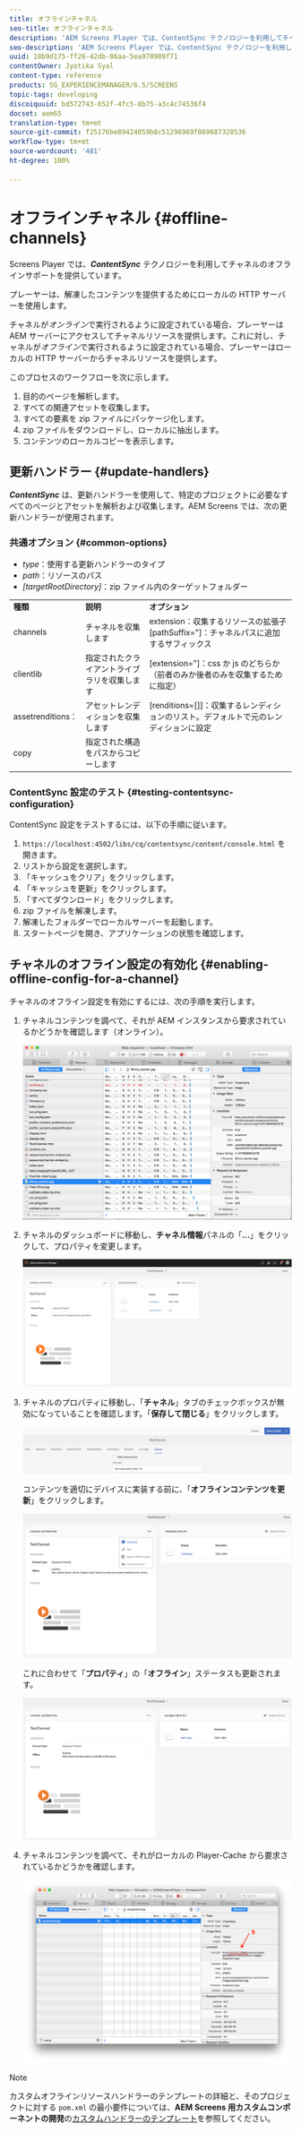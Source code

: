 ```yaml
---
title: オフラインチャネル
seo-title: オフラインチャネル
description: 'AEM Screens Player では、ContentSync テクノロジーを利用してチャネルのオフラインサポートを提供しています。このページでは、更新ハンドラーの概要とチャネルのオフライン設定の有効化について説明します。  '
seo-description: 'AEM Screens Player では、ContentSync テクノロジーを利用してチャネルのオフラインサポートを提供しています。このページでは、更新ハンドラーの概要とチャネルのオフライン設定の有効化について説明します。  '
uuid: 18b9d175-ff26-42db-86aa-5ea978909f71
contentOwner: Jyotika Syal
content-type: reference
products: SG_EXPERIENCEMANAGER/6.5/SCREENS
topic-tags: developing
discoiquuid: bd572743-652f-4fc5-8b75-a3c4c74536f4
docset: aem65
translation-type: tm+mt
source-git-commit: f25176be89424059b8c51296969f069687328536
workflow-type: tm+mt
source-wordcount: '481'
ht-degree: 100%

---
```



# オフラインチャネル {#offline-channels}

Screens Player では、***ContentSync*** テクノロジーを利用してチャネルのオフラインサポートを提供しています。

プレーヤーは、解凍したコンテンツを提供するためにローカルの HTTP サーバーを使用します。

チャネルが&#x200B;*オンライン*&#x200B;で実行されるように設定されている場合、プレーヤーは AEM サーバーにアクセスしてチャネルリソースを提供します。これに対し、チャネルが&#x200B;*オフライン*&#x200B;で実行されるように設定されている場合、プレーヤーはローカルの HTTP サーバーからチャネルリソースを提供します。

このプロセスのワークフローを次に示します。

1. 目的のページを解析します。
1. すべての関連アセットを収集します。
1. すべての要素を zip ファイルにパッケージ化します。
1. zip ファイルをダウンロードし、ローカルに抽出します。
1. コンテンツのローカルコピーを表示します。

## 更新ハンドラー  {#update-handlers}

***ContentSync*** は、更新ハンドラーを使用して、特定のプロジェクトに必要なすべてのページとアセットを解析および収集します。AEM Screens では、次の更新ハンドラーが使用されます。

### 共通オプション  {#common-options}

* *type*：使用する更新ハンドラーのタイプ
* *path*：リソースのパス
* *[targetRootDirectory]*：zip ファイル内のターゲットフォルダー

<table>
 <tbody>
  <tr>
   <td><strong>種類</strong></td> 
   <td><strong>説明</strong></td> 
   <td><strong>オプション</strong></td> 
  </tr>
  <tr>
   <td>channels</td> 
   <td>チャネルを収集します</td> 
   <td>extension：収集するリソースの拡張子<br />[pathSuffix="]：チャネルパスに追加するサフィックス<br /> </td> 
  </tr>
  <tr>
   <td>clientlib</td> 
   <td>指定されたクライアントライブラリを収集します</td> 
   <td>[extension="]：css か js のどちらか（前者のみか後者のみを収集するために指定）</td> 
  </tr>
  <tr>
   <td>assetrenditions：</td> 
   <td>アセットレンディションを収集します</td> 
   <td>[renditions=[]]：収集するレンディションのリスト。デフォルトで元のレンディションに設定</td> 
  </tr>
  <tr>
   <td>copy</td> 
   <td>指定された構造をパスからコピーします</td> 
   <td> </td> 
  </tr>
 </tbody>
</table>

### ContentSync 設定のテスト {#testing-contentsync-configuration}

ContentSync 設定をテストするには、以下の手順に従います。

1. `https://localhost:4502/libs/cq/contentsync/content/console.html` を開きます。
1. リストから設定を選択します。
1. 「キャッシュをクリア」をクリックします。
1. 「キャッシュを更新」をクリックします。
1. 「すべてダウンロード」をクリックします。
1. zip ファイルを解凍します。
1. 解凍したフォルダーでローカルサーバーを起動します。
1. スタートページを開き、アプリケーションの状態を確認します。

## チャネルのオフライン設定の有効化  {#enabling-offline-config-for-a-channel}

チャネルのオフライン設定を有効にするには、次の手順を実行します。

1. チャネルコンテンツを調べて、それが AEM インスタンスから要求されているかどうかを確認します（オンライン）。

   ![chlimage_1-24](assets/chlimage_1-24.png)

1. チャネルのダッシュボードに移動し、**チャネル情報**&#x200B;パネルの「**...**」をクリックして、プロパティを変更します。

   ![chlimage_1-25](assets/chlimage_1-25.png)

1. チャネルのプロパティに移動し、「**チャネル**」タブのチェックボックスが無効になっていることを確認します。「**保存して閉じる**」をクリックします。

   ![screen_shot_2017-12-19at122422pm](assets/screen_shot_2017-12-19at122422pm.png)

   コンテンツを適切にデバイスに実装する前に、「**オフラインコンテンツを更新**」をクリックします。

   ![screen_shot_2017-12-19at122637pm](assets/screen_shot_2017-12-19at122637pm.png)

   これに合わせて「**プロパティ**」の「**オフライン**」ステータスも更新されます。

   ![screen_shot_2017-12-19at124735pm](assets/screen_shot_2017-12-19at124735pm.png)

1. チャネルコンテンツを調べて、それがローカルの Player-Cache から要求されているかどうかを確認します。

   ![chlimage_1-26](assets/chlimage_1-26.png)

>[!NOTE]
>
>カスタムオフラインリソースハンドラーのテンプレートの詳細と、そのプロジェクトに対する `pom.xml` の最小要件については、**AEM Screens 用カスタムコンポーネントの開発**&#x200B;の[カスタムハンドラーのテンプレート](/help/user-guide/developing-custom-component-tutorial-develop.md#custom-handlers)を参照してください。